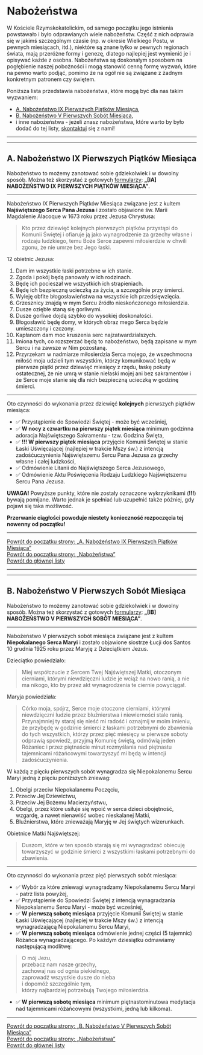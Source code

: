 # <div id="start"></div>Nabożeństwa
W Kościele Rzymskokatolickim, od samego początku jego istnienia powstawało i było odprawianych wiele nabożeństw. Część z nich odprawia się w jakimś szczególnym czasie (np. w okresie Wielkiego Postu, w pewnych miesiącach, itd.), niektóre są znane tylko w pewnych regionach świata, mają przeróżne formy i genezę, dlatego najlepiej jest wymienić je i opisywać każde z osobna. Nabożeństwa są doskonałym sposobem na pogłębienie naszej pobożności i mogą stanowić cenną formę wyzwań, które na pewno warto podjąć, pomimo że na ogół nie są związane z żadnym konkretnym patronem czy świętem.

Poniższa lista przedstawia nabożeństwa, które mogą być dla nas takim wyzwaniem:
- [A. Nabożeństwo IX Pierwszych Piątków Miesiąca](nabozenstwa.md#nabozenstwo-ix-pierwszych-piatkow-miesiaca),
- [B. Nabożeństwo V Pierwszych Sobót Miesiąca](nabozenstwa.md#nabozenstwo-v-pierwszych-sobot-miesiaca),
- i inne nabożeństwa - jeżeli znasz nabożeństwa, które warto by było dodać do tej listy, [skontaktuj](kontakt.md) się z nami!

---
---
## <div id="nabozenstwo-ix-pierwszych-piatkow-miesiaca"></div>A. Nabożeństwo IX Pierwszych Piątków Miesiąca
Nabożeństwo to możemy zanotować sobie gdziekolwiek i w dowolny sposób. Można też skorzystać z gotowych [formularzy](wszystkie_materialy_do_pobrania.md): **„[IA] NABOŻEŃSTWO IX PIERWSZYCH PIĄTKÓW MIESIĄCA”**.

---
Nabożeństwo IX Pierwszych Piątków Miesiąca związane jest z kultem **Najświętszego Serca Pana Jezusa** i zostało objawione św. Marii Magdalenie Alacoque w 1673 roku przez Jezusa Chrystusa:

> Kto przez dziewięć kolejnych pierwszych piątków przystąpi do Komunii Świętej i ofiaruje ją jako wynagrodzenie za grzechy własne i rodzaju ludzkiego, temu Boże Serce zapewni miłosierdzie w chwili zgonu, że nie umrze bez Jego łaski.

12 obietnic Jezusa:
1. Dam im wszystkie łaski potrzebne w ich stanie.
1. Zgoda i pokój będą panowały w ich rodzinach.
1. Będę ich pocieszał we wszystkich ich strapieniach.
1. Będę ich bezpieczną ucieczką za życia, a szczególnie przy śmierci.
1. Wyleję obfite błogosławieństwa na wszystkie ich przedsięwzięcia.
1. Grzesznicy znajdą w mym Sercu źródło nieskończonego miłosierdzia.
1. Dusze oziębłe staną się gorliwymi.
1. Dusze gorliwe dojdą szybko do wysokiej doskonałości.
1. Błogosławić będę domy, w których obraz mego Serca będzie umieszczony i czczony.
1. Kapłanom dam moc kruszenia serc najzatwardzialszych.
1. Imiona tych, co rozszerzać będą to nabożeństwo, będą zapisane w mym Sercu i na zawsze w Nim pozostaną.
1. Przyrzekam w nadmiarze miłosierdzia Serca mojego, że wszechmocna miłość moja udzieli tym wszystkim, którzy komunikować będą w pierwsze piątki przez dziewięć miesięcy z rzędu, łaskę pokuty ostatecznej, że nie umrą w stanie niełaski mojej ani bez sakramentów i że Serce moje stanie się dla nich bezpieczną ucieczką w godzinę śmierci.

---
Oto czynności do wykonania przez dziewięć **kolejnych** pierwszych piątków miesiąca:
- ✅ Przystąpienie do Spowiedzi Świętej - może być wcześniej,
- ✅ **W nocy z czwartku na pierwszy piątek miesiąca** minimum godzinna adoracja Najświętszego Sakramentu - tzw. Godzina Święta,
- ✅ **!!! W pierwszy piątek miesiąca** przyjęcie Komunii Świętej w stanie Łaski Uświęcającej (najlepiej w trakcie Mszy św.) z intencją zadośćuczynienia Najświętszemu Sercu Pana Jezusa za grzechy własne i całej ludzkości,
- ✅ Odmówienie Litanii do Najświętszego Serca Jezusowego,
- ✅ Odmówienie Aktu Poświęcenia Rodzaju Ludzkiego Najświętszemu Sercu Pana Jezusa.

**UWAGA!** Powyższe punkty, które nie zostały oznaczone wykrzyknikami (**!!!**) bywają pomijane. Warto jednak je spełniać lub uzupełnić także później, gdy pojawi się taka możliwość.

**Przerwanie ciągłości powoduje niestety konieczność rozpoczęcia tej nowenny od początku!**

---
[Powrót do początku strony: „A. Nabożeństwo IX Pierwszych Piątków Miesiąca”](nabozenstwa.md#nabozenstwo-ix-pierwszych-piatkow-miesiaca)  
[Powrót do początku strony: „Nabożeństwa”](nabozenstwa.md#start)  
[Powrót do głównej listy](index.md)

---
---
## <div id="nabozenstwo-v-pierwszych-sobot-miesiaca" ></div>B. Nabożeństwo V Pierwszych Sobót Miesiąca
Nabożeństwo to możemy zanotować sobie gdziekolwiek i w dowolny sposób. Można też skorzystać z gotowych [formularzy](wszystkie_materialy_do_pobrania.md): **„[IB] NABOŻEŃSTWO V PIERWSZYCH SOBÓT MIESIĄCA”**.

---
Nabożeństwo V pierwszych sobót miesiąca związane jest z kultem **Niepokalanego Serca Maryi** i zostało objawione siostrze Łucji dos Santos 10 grudnia 1925 roku przez Maryję z Dzieciątkiem Jezus.

Dzieciątko powiedziało:
> Miej współczucie z Sercem Twej Najświętszej Matki, otoczonym cierniami, którymi niewdzięczni ludzie je wciąż na nowo ranią, a nie ma nikogo, kto by przez akt wynagrodzenia te ciernie powyciągał.

Maryja powiedziała:
> Córko moja, spójrz, Serce moje otoczone cierniami, którymi niewdzięczni ludzie przez bluźnierstwa i niewierności stale ranią. Przynajmniej ty staraj się nieść mi radość i oznajmij w moim imieniu, że przybędę w godzinie śmierci z łaskami potrzebnymi do zbawienia do tych wszystkich, którzy przez pięć miesięcy w pierwsze soboty odprawią spowiedź, przyjmą Komunię świętą, odmówią jeden Różaniec i przez piętnaście minut rozmyślania nad piętnastu tajemnicami różańcowymi towarzyszyć mi będą w intencji zadośćuczynienia.

W każdą z pięciu pierwszych sobót wynagradza się Niepokalanemu Sercu Maryi jedną z pięciu poniższych zniewag:
1. Obelgi przeciw Niepokalanemu Poczęciu,
1. Przeciw Jej Dziewictwu,
1. Przeciw Jej Bożemu Macierzyństwu,
1. Obelgi, przez które usiłuje się wpoić w serca dzieci obojętność, wzgardę, a nawet nienawiść wobec nieskalanej Matki,
1. Bluźnierstwa, które znieważają Maryję w Jej świętych wizerunkach.

Obietnice Matki Najświętszej:
> Duszom, które w ten sposób starają się mi wynagradzać obiecuję towarzyszyć w godzinie śmierci z wszystkimi łaskami potrzebnymi do zbawienia.

---
Oto czynności do wykonania przez pięć pierwszych sobót miesiąca:
- ✅ Wybór za które zniewagi wynagradzamy Niepokalanemu Sercu Maryi - patrz lista powyżej,
- ✅ Przystąpienie do Spowiedzi Świętej z intencją wynagradzania Niepokalanemu Sercu Maryi - może być wcześniej,
- ✅ **W pierwszą sobotę miesiąca** przyjęcie Komunii Świętej w stanie Łaski Uświęcającej (najlepiej w trakcie Mszy św.) z intencją wynagradzającą Niepokalanemu Sercu Maryi,
- ✅ **W pierwszą sobotę miesiąca** odmówienie jednej części (5 tajemnic) Różańca wynagradzającego. Po każdym dziesiątku odmawiamy następującą modlitwę:
> O mój Jezu,  
> przebacz nam nasze grzechy,  
> zachowaj nas od ognia piekielnego,  
> zaprowadź wszystkie dusze do nieba  
> i dopomóż szczególnie tym,  
> którzy najbardziej potrzebują Twojego miłosierdzia.
- ✅ **W pierwszą sobotę miesiąca** minimum piętnastominutowa medytacja nad tajemnicami różańcowymi (wszystkimi, jedną lub kilkoma).

---
[Powrót do początku strony: „B. Nabożeństwo V Pierwszych Sobót Miesiąca”](nabozenstwa.md#nabozenstwo-v-pierwszych-sobot-miesiaca)  
[Powrót do początku strony: „Nabożeństwa”](nabozenstwa.md#start)  
[Powrót do głównej listy](index.md)
